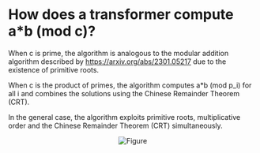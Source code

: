 # How does a transformer compute a*b (mod c)?

When c is prime, the algorithm is analogous to the modular addition algorithm described by https://arxiv.org/abs/2301.05217 due to the existence of primitive roots.

When c is the product of primes, the algorithm computes a*b (mod p_i) for all i and combines the solutions using the Chinese Remainder Theorem (CRT).

In the general case, the algorithm exploits primitive roots, multiplicative order and the Chinese Remainder Theorem (CRT) simultaneously.

<p align="center">
  <img src="[https://github.com/amudide/multiplication/figure.png?raw=true](https://github.com/amudide/multiplication/blob/main/figure.png)" alt="Figure"/>
</p>


